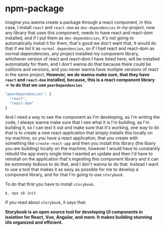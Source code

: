 # npm-package

imagine you wanna create a package through a react component, in this case, I install `react` and `react-dom` as `dev-dependencies` in my-project, now any library that uses this component, needs to have react and react-dom installed, and if I put them as `dev-dependencies`, it's not going to automatically install it for them, that's good we don't want that, It would do that if we list it as `normal dependencies`, so if I had react and react-dom as normal dependencies, any project installed my component library, whichever version of react and react-dom I have listed here, will be installed automatially for them, and I don't wanna do that because there could be colliions and versions, and you never wanna have multiple versions of react in the same project, **However, we do wanna make sure, that they have `react` and `react-dom` installed, because, this is a react component library** => **to do that we use `peerDependencies`**

```js
"peerDependencies": {
  "react",
  "react-dom"
}
```

And I need a way to see the component as I'm developing, as I'm writing the code, I always wanna make sure that I see what it is I'm building, as I'm building it, so I can test it out and make sure that it's working, one way to do that is to create a new react application that simply installs this locally on my machine, so you have a react application, that you create with something like `create-react-app` and then you install this library (the libary you are building) locally on the machine, however I would have to constantly rebuild the app every single time I wanted an update and then I'd have to reinstall on the application that's ingesting this component library and it can be extremely tedious to do that, and I don't wanna to do that. Instead I want to use a tool that makes it as easy as possible for me to develop a component library, and for that I'm going to use `storybook`.

To do that first you have to install `storybook`.

`$. npx sb init`

If you read about `storybook`, it says that:

**Storybook is an open source tool for developing UI components in isolation for React, Vue, Angular, and more. It makes building stunning UIs organized and efficient.**
